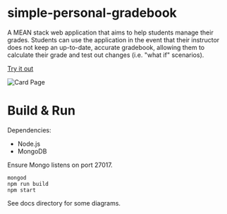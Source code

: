 # simple-personal-gradebook

A MEAN stack web application that aims to help students manage their grades. Students can use the application in the event that their instructor does not keep an up-to-date, accurate gradebook, allowing them to calculate their grade and test out changes (i.e. "what if" scenarios).

[Try it out](http://swoocebooks.herokuapp.com)

![Card Page](https://i.imgur.com/dsYjz3W.png)

# Build & Run

Dependencies:
* Node.js
* MongoDB

Ensure Mongo listens on port 27017.

```
mongod
npm run build
npm start
```

See docs directory for some diagrams.
